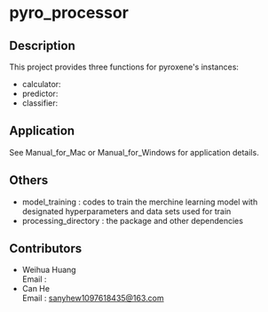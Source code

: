 # pyro_processor

## Description
This project provides three functions for pyroxene's instances:
+ calculator: 
+ predictor: 
+ classifier:

## Application
See Manual_for_Mac or Manual_for_Windows for application details.

## Others
+ model_training : codes to train the merchine learning model with designated hyperparameters   and data sets used for train
+ processing_directory : the package and other dependencies

## Contributors
+ Weihua Huang  
Email : 
+ Can He  
Email : sanyhew1097618435@163.com








